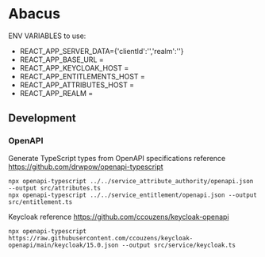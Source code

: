 # Abacus

ENV VARIABLES to use:

* REACT_APP_SERVER_DATA={'clientId':'','realm':''}
* REACT_APP_BASE_URL =
* REACT_APP_KEYCLOAK_HOST =
* REACT_APP_ENTITLEMENTS_HOST =
* REACT_APP_ATTRIBUTES_HOST =
* REACT_APP_REALM =

## Development

### OpenAPI

Generate TypeScript types from OpenAPI specifications
reference https://github.com/drwpow/openapi-typescript

```shell
npx openapi-typescript ../../service_attribute_authority/openapi.json --output src/attributes.ts
npx openapi-typescript ../../service_entitlement/openapi.json --output src/entitlement.ts
```

Keycloak
reference https://github.com/ccouzens/keycloak-openapi

```shell
npx openapi-typescript https://raw.githubusercontent.com/ccouzens/keycloak-openapi/main/keycloak/15.0.json --output src/service/keycloak.ts
```
